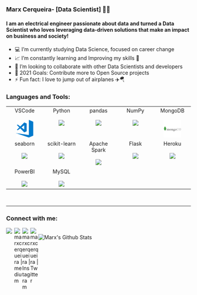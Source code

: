 ### Marx Cerqueira- [Data Scientist] 👨‍💻

#### I am an electrical engineer passionate about data and turned a Data Scientist who loves leveraging data-driven solutions that make an impact on business and society!

- 💻 I’m currently studying Data Science, focused on career change
- 📈 I’m constantly learning and Improving my skills 🤣
- 👯 I’m looking to collaborate with other Data Scientists and developers 
- 🥅 2021 Goals: Contribute more to Open Source projects
- ⚡ Fun fact: I love to jump out of airplanes ✈️🪂

### Languages and Tools:
<p align="left">
 <table>
  <tbody>
    <tr valign="top">
      <td width="20%" align="center">
        <span>VSCode</span><br><br>
        <img height="48px" src="https://raw.githubusercontent.com/github/explore/80688e429a7d4ef2fca1e82350fe8e3517d3494d/topics/visual-studio-code/visual-studio-code.png">
      </td>
      <td width="20%" align="center">
        <span>Python</span><br><br>
        <img height="48px" src="https://cdn.svgporn.com/logos/python.svg">
      </td>
      <td width="20%" align="center">
        <span>pandas</span><br><br>
        <img height="48px" src="https://pandas.pydata.org/static/img/pandas.svg">
      </td>
      <td width="20%" align="center">
        <span>NumPy</span><br><br>
        <img height="48px" src="https://numpy.org/images/logos/numpy.svg">
      </td>
      <td width="20%" align="center">
        <span>MongoDB</span><br><br>
        <img height="48px" src="https://raw.githubusercontent.com/github/explore/80688e429a7d4ef2fca1e82350fe8e3517d3494d/topics/mongodb/mongodb.png">
      </td>
    </tr>
    <tr valign="top">
      <td width="20%" align="center">
        <span>seaborn</span><br><br>
        <img height="48px" src="https://seaborn.pydata.org/_static/logo-wide-lightbg.svg">
      </td>
      <td width="20%" align="center">
        <span>scikit-learn</span><br><br>
        <img height="48px" src="https://scikit-learn.org/stable/_images/scikit-learn-logo-notext.png">
      </td>
      </td>
      <td width="20%" align="center">
        <span>Apache Spark</span><br><br>
        <img height="48px" src="https://upload.wikimedia.org/wikipedia/commons/thumb/f/f3/Apache_Spark_logo.svg/1200px-Apache_Spark_logo.svg.png">
      </td>
    <td width="20%" align="center">
        <span>Flask</span><br><br>
        <img height="48px" src="https://flask.palletsprojects.com/en/1.1.x/_images/flask-logo.png">
      </td>
      <td width="20%" align="center">
        <span>Heroku</span><br><br>
        <img height="48px" src="https://blog.4linux.com.br/wp-content/uploads/2018/01/Heroku.png">
   </tr>
   <tr valign="top">
      <td width="20%" align="center">
        <span>PowerBI</span><br><br>
        <img height="52" src="https://hotmart.s3.amazonaws.com/product_contents/44040e20-3d37-44be-9a9b-f935ceb3fcf4/Logo_Amarela.png">
      </td>
      <td width="20%" align="center">
        <span>MySQL</span><br><br>
        <img height="58" src="https://img2.gratispng.com/20180819/xv/kisspng-logo-mysql-cluster-database-oracle-corporation-macrosolution-5b7962c3aaa0d2.7413479715346817956989.jpg">
      </td>
    </tr>
  </tbody>
</table>
</p>

<br />

---

### Connect with me:

[<img align="left"  width="22px" src="https://cdn.jsdelivr.net/npm/simple-icons@3.4.0/icons/linkedin.svg" />](https://www.linkedin.com/in/marxcerqueira/)

[<img align="left" alt="marxcerqueira | medium" width="22px" src="https://cdn.jsdelivr.net/npm/simple-icons@3.4.0/icons/medium.svg" />][medium]

[<img align="left" alt="marxcerqueira | Instagram" width="22px" src="https://cdn.jsdelivr.net/npm/simple-icons@v3/icons/instagram.svg" />][instagram]

[<img align="left" alt="marxcerqueira | Twitter" width="22px" src="https://cdn.jsdelivr.net/npm/simple-icons@v3/icons/twitter.svg" />][twitter]

<br />

<img align="left" alt="Marx's Github Stats" src="https://github-readme-stats.vercel.app/api?username=marxcerqueira&show_icons=true&hide_border=true" />

[medium]: https://medium.com/@marxcerqueira
[linkedin]: linkedin.com/in/marxcerqueira
[instagram]: https://instagram.com/marxcerqueira
[twitter]: https://twitter.com/marxcerqueira
